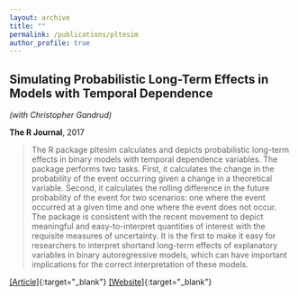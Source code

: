 ```yaml
---
layout: archive
title: ""
permalink: /publications/pltesim
author_profile: true
---
```


## Simulating Probabilistic Long-Term Effects in Models with Temporal Dependence

*(with Christopher Gandrud)*

**The R Journal**, 2017

> The R package pltesim calculates and depicts probabilistic long-term effects in binary models with temporal dependence variables. The package performs two tasks. First, it calculates the change in the probability of the event occurring given a change in a theoretical variable. Second, it calculates the rolling difference in the future probability of the event for two scenarios: one where the event occurred at a given time and one where the event does not occur. The package is consistent with the recent movement to depict meaningful and easy-to-interpret quantities of interest with the requisite measures of uncertainty. It is the first to make it easy for researchers to interpret shortand long-term effects of explanatory variables in binary autoregressive models, which can have important implications for the correct interpretation of these models.

[[Article]](https://journal.r-project.org/archive/2017/RJ-2017-059/index.html){:target="_blank"} [[Website]](https://williamslaro.github.io/portfolio/pltesim){:target="_blank"}

